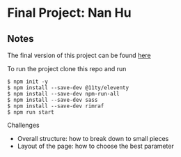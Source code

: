 # Final Project: Nan Hu

## Notes

The final version of this project can be found [here](https://zen-shaw-a13e4b.netlify.app)

To run the project clone this repo and run

```
$ npm init -y
$ npm install --save-dev @11ty/eleventy
$ npm install --save-dev npm-run-all
$ npm install --save-dev sass
$ npm install --save-dev rimraf
$ npm run start

```

Challenges

- Overall structure: how to break down to small pieces
- Layout of the page: how to choose the best parameter  
